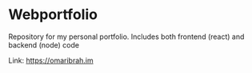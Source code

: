 # Webportfolio
Repository for my personal portfolio. Includes both frontend (react) and backend (node) code

Link: https://omaribrah.im

